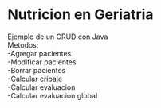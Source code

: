 # Nutricion en Geriatria
Ejemplo de un CRUD con Java<br>
Metodos:<br>
-Agregar pacientes<br>
-Modificar pacientes<br>
-Borrar pacientes<br>
-Calcular cribaje<br>
-Calcular evaluacion<br>
-Calcular evaluacion global<br>


